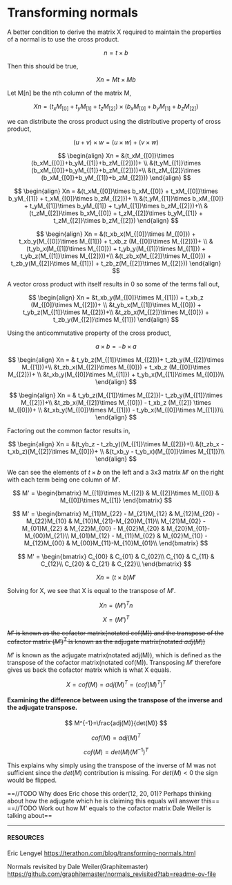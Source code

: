 # Transforming normals
A better condition to derive the matrix X required to maintain the properties of a normal is to use the cross product.

$$
n = t\times b
$$

Then this should be true,

$$
Xn = Mt\times Mb
$$



Let M\[n] be the nth column of the matrix M,

$$
Xn = (t_xM_{[0]}+t_yM_{[1]}+t_zM_{[2]})\times (b_xM_{[0]}+b_yM_{[1]}+b_zM_{[2]})
$$

we can distribute the cross product using the distributive property of cross product,

$$
(u+v)\times w=(u\times w)+(v\times w)
$$

$$
\begin{align}
Xn = &(t_xM_{[0]}\times (b_xM_{[0]}+b_yM_{[1]}+b_zM_{[2]}))+ \\
&(t_yM_{[1]}\times (b_xM_{[0]}+b_yM_{[1]}+b_zM_{[2]}))+\\
&(t_zM_{[2]}\times (b_xM_{[0]}+b_yM_{[1]}+b_zM_{[2]}))
\end{align}
$$

$$
\begin{align}
Xn = &(t_xM_{[0]}\times b_xM_{[0]} + t_xM_{[0]}\times b_yM_{[1]} + t_xM_{[0]}\times b_zM_{[2]})+ \\
&(t_yM_{[1]}\times b_xM_{[0]} + t_yM_{[1]}\times b_yM_{[1]} + t_yM_{[1]}\times b_zM_{[2]})+\\
&(t_zM_{[2]}\times b_xM_{[0]} + t_zM_{[2]}\times b_yM_{[1]} + t_zM_{[2]}\times b_zM_{[2]})
\end{align}
$$

$$
\begin{align}
Xn = &(t_xb_x(M_{[0]}\times M_{[0]}) + t_xb_y(M_{[0]}\times M_{[1]}) + t_xb_z (M_{[0]}\times M_{[2]}))+ \\
&(t_yb_x(M_{[1]}\times M_{[0]}) + t_yb_y(M_{[1]}\times M_{[1]}) + t_yb_z(M_{[1]}\times M_{[2]}))+\\
&(t_zb_x(M_{[2]}\times M_{[0]}) + t_zb_y(M_{[2]}\times M_{[1]}) + t_zb_z(M_{[2]}\times M_{[2]}))
\end{align}
$$

A vector cross product with itself results in $0$ so some of the terms fall out,

$$
\begin{align}
Xn = &t_xb_y(M_{[0]}\times M_{[1]}) + t_xb_z (M_{[0]}\times M_{[2]})+ \\
&t_yb_x(M_{[1]}\times M_{[0]}) + t_yb_z(M_{[1]}\times M_{[2]})+\\
&t_zb_x(M_{[2]}\times M_{[0]}) + t_zb_y(M_{[2]}\times M_{[1]})
\end{align}
$$

Using the anticommutative property of the cross product,

$$
a\times b = -b\times a
$$

$$
\begin{align}
Xn = & t_yb_z(M_{[1]}\times M_{[2]})+ t_zb_y(M_{[2]}\times M_{[1]})+\\
&t_zb_x(M_{[2]}\times M_{[0]}) + t_xb_z (M_{[0]}\times M_{[2]})+ \\
&t_xb_y(M_{[0]}\times M_{[1]}) + t_yb_x(M_{[1]}\times M_{[0]})\\
\end{align}
$$

$$
\begin{align}
Xn = & t_yb_z(M_{[1]}\times M_{[2]})- t_zb_y(M_{[1]}\times M_{[2]})+\\
&t_zb_x(M_{[2]}\times M_{[0]}) - t_xb_z (M_{[2]} \times M_{[0]})+ \\
&t_xb_y(M_{[0]}\times M_{[1]}) - t_yb_x(M_{[0]}\times M_{[1]})\\
\end{align}
$$

Factoring out the common factor results in,

$$
\begin{align}
Xn = &(t_yb_z - t_zb_y)(M_{[1]}\times M_{[2]})+\\
&(t_zb_x - t_xb_z)(M_{[2]}\times M_{[0]})+ \\
&(t_xb_y - t_yb_x)(M_{[0]}\times M_{[1]})\\
\end{align}
$$

We can see the elements of $t \times b$ on the left and a 3x3 matrix $M'$ on the right with each term being one column of $M'$.

$$
M' = 
\begin{bmatrix}
M_{[1]}\times M_{[2]} & M_{[2]}\times M_{[0]} & M_{[0]}\times M_{[1]}
\end{bmatrix} 
$$

$$
M' = 
\begin{bmatrix}
M_{11}M_{22} - M_{21}M_{12} & M_{12}M_{20} - M_{22}M_{10} & M_{10}M_{21}-M_{20}M_{11}\\
M_{21}M_{02} - M_{01}M_{22} & M_{22}M_{00} - M_{02}M_{20} & M_{20}M_{01}-M_{00}M_{21}\\
M_{01}M_{12} - M_{11}M_{02} & M_{02}M_{10} - M_{12}M_{00} & M_{00}M_{11}-M_{10}M_{01}\\
\end{bmatrix} 
$$

$$
M' = 
\begin{bmatrix}
C_{00} & C_{01} & C_{02}\\
C_{10} & C_{11} & C_{12}\\
C_{20} & C_{21} & C_{22}\\
\end{bmatrix} 
$$

$$
Xn = (t\times b) M'
$$

Solving for X, we see that X is equal to the transpose of $M'$.

$$
Xn = (M')^Tn
$$

$$
X=(M')^T
$$

~~$M'$ is known as the cofactor matrix(notated cof(M)) and the transpose of the cofactor matrix $(M')^T$ is known as the adjugate matrix(notated $adj(M)$)~~

$M'$ is known as the adjugate matrix(notated adj(M)), which is defined as the transpose of the cofactor matrix(notated cof(M)). Transposing $M'$ therefore gives us back the cofactor matrix which is what X equals.

$$
X= cof(M) = adj(M)^T = (cof(M)^T)^T
$$


#### Examining the difference between using the transpose of the inverse and the adjugate transpose.

$$
M^{-1}=\frac{adj(M)}{det(M)}
$$

$$
cof(M)=adj(M)^T
$$

$$
cof(M)=det(M)(M^{-1})^T
$$

This explains why simply using the transpose of the inverse of M was not sufficient since the $det(M)$ contribution is missing. For $det(M) < 0$ the sign would be flipped.  


==//TODO Why does Eric chose this order(12, 20, 01)? Perhaps thinking about how the adjugate  which he is claiming this equals will answer this==
==//TODO Work out how M' equals to the cofactor matrix Dale Weiler is talking about==


----
#### RESOURCES

Eric Lengyel
https://terathon.com/blog/transforming-normals.html

Normals revisited by Dale Weiler(Graphitemaster) 
https://github.com/graphitemaster/normals_revisited?tab=readme-ov-file

